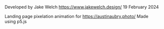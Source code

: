 Developed by Jake Welch
https://www.jakewelch.design/
19 February 2024

Landing page pixelation animation for https://austinaubry.photo/
Made using p5.js

